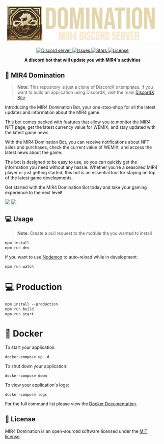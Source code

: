 <div>
  <p align="center">
    <a href="https://github.com/Azshurith/MIR4-Domination-v2" target="_blank" rel="nofollow">
      <img src="https://github.com/Azshurith/MIR4-Domination-v2/blob/main/src/modules/core/resources/images/DominationLogo.png?raw=true" width="900" />
    </a>
  </p>
  <div align="center" class="badge-container">
    <a href="https://discord.gg/y5jkd2KgAS">
        <img src="https://img.shields.io/discord/1092811968705990769?color=5865F2&logo=discord&logoColor=white" alt="Discord server"/>
    </a>
    <a href="https://github.com/Azshurith/MIR4-Domination-v2/issues">
        <img src="https://img.shields.io/github/issues/Azshurith/MIR4-Atlas" alt="Issues">
    </a>
    <a href="https://github.com/Azshurith/MIR4-Domination-v2/stargazers">
        <img src="https://img.shields.io/github/stars/Azshurith/MIR4-Atlas" alt="Stars">
    </a>
    <a href="https://github.com/Azshurith/MIR4-Domination-v2/blob/main/LICENSE">
        <img src="https://img.shields.io/github/license/Azshurith/MIR4-Atlas" alt="License">
    </a>
  </div>
  <p align="center">
    <b>A discord bot that will update you with MIR4's activities</b>
  </p>
</div>

## 📖 MIR4 Domination

> **Note:** This repository is just a clone of DiscordX's templates. If you want to build an application using DiscordX, visit the main [DiscordX Site](https://discordx.js.org).

Introducing the MIR4 Domination Bot, your one-stop-shop for all the latest updates and information about the MIR4 game.

This bot comes packed with features that allow you to monitor the MIR4 NFT page, get the latest currency value for WEMIX, and stay updated with the latest game news.

With the MIR4 Domination Bot, you can receive notifications about NFT sales and purchases, check the current value of WEMIX, and access the latest news about the game.

The bot is designed to be easy to use, so you can quickly get the information you need without any hassle. Whether you're a seasoned MIR4 player or just getting started, this bot is an essential tool for staying on top of the latest game developments.

Get started with the MIR4 Domination Bot today and take your gaming experience to the next level!

<img src="https://github.com/Azshurith/MIR4-Domination-v2/blob/main/Page%201.png?raw=true"/>
<img src="https://github.com/Azshurith/MIR4-Domination-v2/blob/main/Page%202.png?raw=true"/>

## 💻 Usage

> **Note:** Create a pull request to the module tha you wanted to install

```
npm install
npm run dev
```

If you want to use [Nodemon](https://nodemon.io/) to auto-reload while in development:

```
npm run watch
```

# 💻 Production

```
npm install --production
npm run build
npm run start
```

# 🐋 Docker

To start your application:

```
docker-compose up -d
```

To shut down your application:

```
docker-compose down
```

To view your application's logs:

```
docker-compose logs
```

For the full command list please view the [Docker Documentation](https://docs.docker.com/engine/reference/commandline/cli/).

## 📜 License

MIR4 Domination is an open-sourced software licensed under the [MIT license](https://opensource.org/licenses/MIT).
